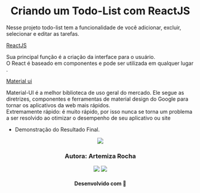 <h1 align="center"> Criando um Todo-List com ReactJS</h1>

Nesse projeto todo-list tem a funcionalidade de você adicionar, excluir, selecionar e editar as tarefas. 


  [ReactJS](https://pt-br.reactjs.org/docs/create-a-new-react-app.html)  
 
 Sua principal função é a criação da interface para o usuário.       
 O React é baseado em componentes e pode ser utilizada em qualquer lugar . 
 
  [Material ui](https://mui.com/pt/material-ui/react-button/)       
 
 Material-UI é a melhor biblioteca de uso geral do mercado. Ele segue as diretrizes, componentes e ferramentas de material design do Google para tornar os aplicativos da  web mais rápidos.            
 Extremamente rápido: é muito rápido, por isso nunca se torna um problema a ser resolvido ao otimizar o desempenho de seu aplicativo ou site

- Demonstração do Resultado Final. 
  
<div align="center">
<img src="https://user-images.githubusercontent.com/88461178/181095191-77be8ca4-d09d-42d8-9ba1-b07e9fc98379.JPG"/>

</div>


<h3 align="center"> Autora: Artemiza Rocha</h3>   

<div align="center">
  <a href="https://www.linkedin.com/in/artemiza-rocha/a" target="_blank"><img src="https://img.shields.io/badge/-LinkedIn-%230077B5?style=for-the-badge&logo=linkedin&logoColor=white" target="_blank"></a> 
  <a href="https://github.com/Mizarocha" target="_blank"><img src="https://img.shields.io/badge/-GITHUB-%23E4405F?style=for-the-badge&logo=github&logoColor=white" target="_blank"></a>
  </div>

<h4 align="center">Desenvolvido com 💜 </h4>
